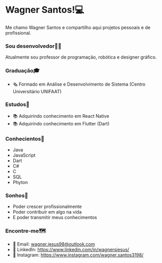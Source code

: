 # Wagner Santos!💻

Me chamo Wagner Santos e compartilho aqui projetos pessoais e de profissional.

### Sou desenvolvedor👨‍💻

Atualmente sou professor de programação, robótica e designer gráfico.

### Graduação🎓

- 🗞 Formado em Análise e Desenvolvimento de Sistema (Centro Universitário UNIFAAT)

### Estudos📖

- 📚 Adquirindo conhecimento em React Native
- 📚 Adquirindo conhecimento em Flutter (Dart)

### Conhecientos💾

- Java
- JavaScript
- Dart
- C#
- C
- SQL
- Phyton

### Sonhos🔮

- Poder crescer profissionalmente
- Poder contribuir em algo na vida
- E poder transmitir meus conhecimentos 

### Encontre-me🗺

- 📩 Email: wagner.jesus98@outlook.com
- 💼 LinkedIn: https://www.linkedin.com/in/wagnersjesus/
- 🔗 Instagram: https://www.instagram.com/wagner.santos3198/
